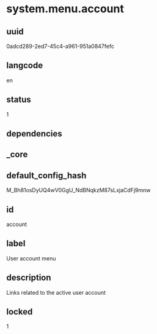 # system.menu.account

## uuid
0adcd289-2ed7-45c4-a961-951a0847fefc

## langcode
en

## status
1

## dependencies


## _core

## default_config_hash
M_Bh81osDyUQ4wV0GgU_NdBNqkzM87sLxjaCdFj9mnw

## id
account

## label
User account menu

## description
Links related to the active user account

## locked
1
